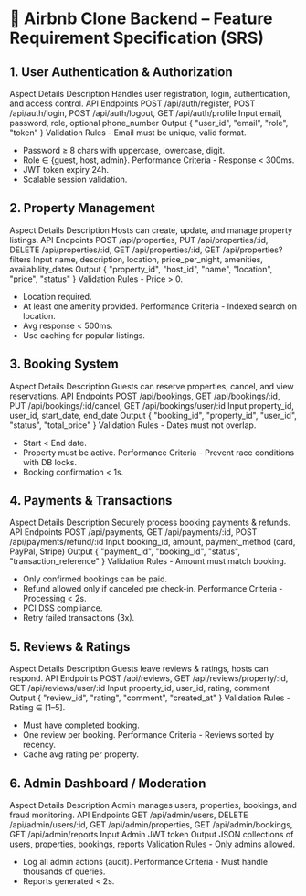# 📘 Airbnb Clone Backend – Feature Requirement Specification (SRS)
## 1. User Authentication & Authorization
Aspect	Details
Description	Handles user registration, login, authentication, and access control.
API Endpoints	POST /api/auth/register, POST /api/auth/login, POST /api/auth/logout, GET /api/auth/profile
Input	email, password, role, optional phone_number
Output	{ "user_id", "email", "role", "token" }
Validation Rules	- Email must be unique, valid format.
- Password ≥ 8 chars with uppercase, lowercase, digit.
- Role ∈ {guest, host, admin}.
Performance Criteria	- Response < 300ms.
- JWT token expiry 24h.
- Scalable session validation.

## 2. Property Management
Aspect	Details
Description	Hosts can create, update, and manage property listings.
API Endpoints	POST /api/properties, PUT /api/properties/:id, DELETE /api/properties/:id, GET /api/properties/:id, GET /api/properties?filters
Input	name, description, location, price_per_night, amenities, availability_dates
Output	{ "property_id", "host_id", "name", "location", "price", "status" }
Validation Rules	- Price > 0.
- Location required.
- At least one amenity provided.
Performance Criteria	- Indexed search on location.
- Avg response < 500ms.
- Use caching for popular listings.
## 3. Booking System
Aspect	Details
Description	Guests can reserve properties, cancel, and view reservations.
API Endpoints	POST /api/bookings, GET /api/bookings/:id, PUT /api/bookings/:id/cancel, GET /api/bookings/user/:id
Input	property_id, user_id, start_date, end_date
Output	{ "booking_id", "property_id", "user_id", "status", "total_price" }
Validation Rules	- Dates must not overlap.
- Start < End date.
- Property must be active.
Performance Criteria	- Prevent race conditions with DB locks.
- Booking confirmation < 1s.
## 4. Payments & Transactions
Aspect	Details
Description	Securely process booking payments & refunds.
API Endpoints	POST /api/payments, GET /api/payments/:id, POST /api/payments/refund/:id
Input	booking_id, amount, payment_method (card, PayPal, Stripe)
Output	{ "payment_id", "booking_id", "status", "transaction_reference" }
Validation Rules	- Amount must match booking.
- Only confirmed bookings can be paid.
- Refund allowed only if canceled pre check-in.
Performance Criteria	- Processing < 2s.
- PCI DSS compliance.
- Retry failed transactions (3x).
 ## 5. Reviews & Ratings
Aspect	Details
Description	Guests leave reviews & ratings, hosts can respond.
API Endpoints	POST /api/reviews, GET /api/reviews/property/:id, GET /api/reviews/user/:id
Input	property_id, user_id, rating, comment
Output	{ "review_id", "rating", "comment", "created_at" }
Validation Rules	- Rating ∈ [1–5].
- Must have completed booking.
- One review per booking.
Performance Criteria	- Reviews sorted by recency.
- Cache avg rating per property.
## 6. Admin Dashboard / Moderation
Aspect	Details
Description	Admin manages users, properties, bookings, and fraud monitoring.
API Endpoints	GET /api/admin/users, DELETE /api/admin/users/:id, GET /api/admin/properties, GET /api/admin/bookings, GET /api/admin/reports
Input	Admin JWT token
Output	JSON collections of users, properties, bookings, reports
Validation Rules	- Only admins allowed.
- Log all admin actions (audit).
Performance Criteria	- Must handle thousands of queries.
- Reports generated < 2s.
